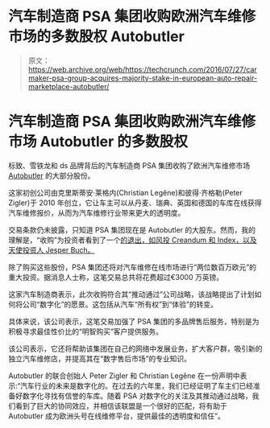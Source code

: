# 汽车制造商 PSA 集团收购欧洲汽车维修市场的多数股权 Autobutler 

> 原文：<https://web.archive.org/web/https://techcrunch.com/2016/07/27/carmaker-psa-group-acquires-majority-stake-in-european-auto-repair-marketplace-autobutler/>

# 汽车制造商 PSA 集团收购欧洲汽车维修市场 Autobutler 的多数股权

标致、雪铁龙和 ds 品牌背后的汽车制造商 PSA 集团收购了欧洲汽车维修市场 [Autobutler](https://web.archive.org/web/20221007120248/https://www.autobutler.co.uk/) 的大部分股份。

这家初创公司由克里斯蒂安·莱格内(Christian Legêne)和彼得·齐格勒(Peter Zigler)于 2010 年创立，它让车主可以从丹麦、瑞典、英国和德国的车库在线获得汽车维修报价，从而为汽车维修行业带来更大的透明度。

交易条款仍未披露，只知道 PSA 集团现在是 Autobutler 的大股东。然而，我的理解是，“收购”为投资者看到了一个[的退出，如风投 Creandum 和 Index，以及天使投资人 Jesper Buch。](https://web.archive.org/web/20221007120248/https://beta.techcrunch.com/2014/07/14/autobutler-raises-e5-8m-to-vet-garages-for-european-car-owners/)

除了购买这些股份，PSA 集团还将对汽车维修在线市场进行“两位数百万欧元”的重大投资。据消息人士称，这笔交易总共将花费超过€3000 万英镑。

这家汽车制造商表示，此次收购符合其“推动通过”公司战略，该战略提出了计划如何将公司“数字化”的愿景。这包括从汽车“所有权”到“体验”的转变。

具体来说，该公司表示，这笔交易加强了 PSA 集团的多品牌售后服务，特别是为积极寻求最佳性价比的“明智购买”客户提供服务。

该公司表示，它还将帮助该集团在自己的网络中发展业务，扩大客户群，吸引新的独立汽车维修店，并提高其在“数字售后市场”的专业知识。

Autobutler 的联合创始人 Peter Zigler 和 Christian Legêne 在一份声明中表示:“汽车行业的未来是数字化的。在过去的六年里，我们已经证明了车主们已经准备好数字化寻找有信誉的车库。随着 PSA 对数字化的关注及其推动通过战略，我们看到了巨大的协同效应，并相信该联盟是一个很好的匹配，将有助于 Autobutler 成为欧洲头号在线维修平台，提供最佳的透明度和信任”。